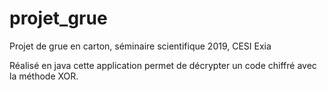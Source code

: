 # projet_grue

Projet de grue en carton, séminaire scientifique 2019, CESI Exia

Réalisé en java cette application permet de décrypter un code chiffré avec la méthode XOR.
